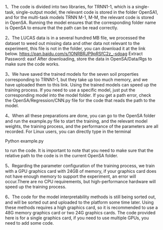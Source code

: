 1、The code is divided into two libraries, for TRNN1-1, which is a single-task, single-output model, the relevant code is stored in the folder OpenSA1, and for the multi-task models TRNN M-1, M-M, the relevant code is stored in OpenSA. Running the model ensures that the corresponding folder name is OpenSA to ensure that the path can be read correctly.

2、The LUCAS data is in a several hundred MB file, we processed the dataset to weed out missing data and other data not relevant to the experiment, this file is not in the folder, you can download it at the link below. 
https://pan.baidu.com/s/1ONRBRJP9pRSfC2z_-sdoag Extract Password: eaxf
After downloading, store the data in OpenSA/Data/Rgs to make sure the code works.

3、We have saved the trained models for the seven soil properties corresponding to TRNN1-1, but they take up too much memory, and we have uploaded them to this link. Using the trained models can speed up the training process. If you need to use a specific model, just put the corresponding model into the model folder. If you get a path error, check the OpenSA/Regression/CNN.py file for the code that reads the path to the model.

4、When all these preparations are done, you can go to the OpenSA folder and run the example.py file to start the training, and the relevant model weights, the training process, and the performance of the parameters are all recorded. For Linux users, you can directly type in the terminal

Python example.py 

to run the code. It is important to note that you need to make sure that the relative path to the code is in the current OpenSA folder.

5、Regarding the parameter configuration of the training process, we train with a GPU graphics card with 24GB of memory, if your graphics card does not have enough memory to support the experiment, an error will occur.There are no CPU requirements, but high-performance hardware will speed up the training process.

6、The code for the model interpretability methods is still being sorted out, and will be sorted out and uploaded to the platform some time later. Using these methods requires a high graphics card, so it is recommended to use a 48G memory graphics card or two 24G graphics cards. The code provided here is for a single graphics card, if you need to use multiple GPUs, you need to add some code.
